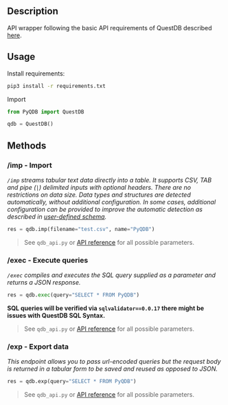 ## Description

API wrapper following the basic API requirements of QuestDB described [here](https://questdb.io/docs/reference/api/rest/).

## Usage

Install requirements:

```sh
pip3 install -r requirements.txt
```

Import

```python
from PyQDB import QuestDB

qdb = QuestDB()
```

## Methods

### /imp - Import

*`/imp` streams tabular text data directly into a table. It supports CSV, TAB and pipe (`|`) delimited inputs with optional headers. There are no restrictions on data size. Data types and structures are detected automatically, without additional configuration. In some cases, additional configuration can be provided to improve the automatic detection as described in [user-defined schema](https://questdb.io/docs/reference/api/rest/#user-defined-schema).*

```py
res = qdb.imp(filename="test.csv", name="PyQDB")
```

> See `qdb_api.py` or [API reference](https://questdb.io/docs/reference/api/rest/#imp---import-data) for all possible parameters.

### /exec - Execute queries

*`/exec` compiles and executes the SQL query supplied as a parameter and returns a JSON response.*

```py
res = qdb.exec(query="SELECT * FROM PyQDB")
```

**SQL queries will be verified via `sqlvalidator==0.0.17` there might be issues with QuestDB SQL Syntax.**

> See `qdb_api.py` or [API reference](https://questdb.io/docs/reference/api/rest/#exec---execute-queries) for all possible parameters.

### /exp - Export data

*This endpoint allows you to pass url-encoded queries but the request body is returned in a tabular form to be saved and reused as opposed to JSON.*

```py
res = qdb.exp(query="SELECT * FROM PyQDB")
```

> See `qdb_api.py` or [API reference](https://questdb.io/docs/reference/api/rest/#exp---export-data) for all possible parameters.